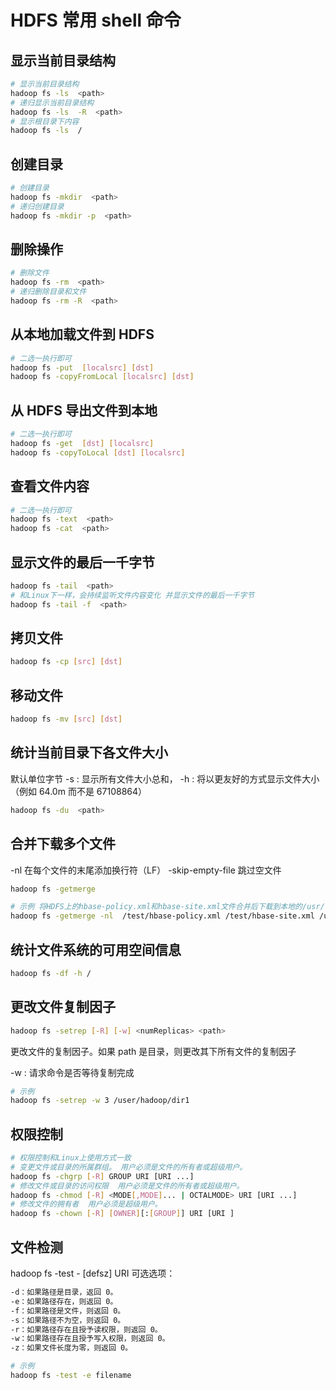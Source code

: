 

HDFS 常用 shell 命令
==========

显示当前目录结构
----------
```sh
# 显示当前目录结构
hadoop fs -ls  <path>
# 递归显示当前目录结构
hadoop fs -ls  -R  <path>
# 显示根目录下内容
hadoop fs -ls  /
```


创建目录
----------
```sh
# 创建目录
hadoop fs -mkdir  <path> 
# 递归创建目录
hadoop fs -mkdir -p  <path>
```


删除操作
----------
```sh
# 删除文件
hadoop fs -rm  <path>
# 递归删除目录和文件
hadoop fs -rm -R  <path>
```


从本地加载文件到 HDFS
----------
```sh
# 二选一执行即可
hadoop fs -put  [localsrc] [dst] 
hadoop fs -copyFromLocal [localsrc] [dst]
```


从 HDFS 导出文件到本地
----------
```sh
# 二选一执行即可
hadoop fs -get  [dst] [localsrc] 
hadoop fs -copyToLocal [dst] [localsrc]
```

查看文件内容
----------
```sh
# 二选一执行即可
hadoop fs -text  <path> 
hadoop fs -cat  <path>
```

显示文件的最后一千字节
----------
```sh
hadoop fs -tail  <path> 
# 和Linux下一样，会持续监听文件内容变化 并显示文件的最后一千字节
hadoop fs -tail -f  <path>
```


拷贝文件
----------
```sh
hadoop fs -cp [src] [dst]
```

移动文件
----------
```sh
hadoop fs -mv [src] [dst]
```


统计当前目录下各文件大小
----------
默认单位字节
-s : 显示所有文件大小总和，
-h : 将以更友好的方式显示文件大小（例如 64.0m 而不是 67108864）
```sh
hadoop fs -du  <path>
```


合并下载多个文件
----------
-nl 在每个文件的末尾添加换行符（LF）
-skip-empty-file 跳过空文件
```sh
hadoop fs -getmerge

# 示例 将HDFS上的hbase-policy.xml和hbase-site.xml文件合并后下载到本地的/usr/test.xml
hadoop fs -getmerge -nl  /test/hbase-policy.xml /test/hbase-site.xml /usr/test.xml
```


统计文件系统的可用空间信息
----------
```sh
hadoop fs -df -h /
```


更改文件复制因子
----------
```sh
hadoop fs -setrep [-R] [-w] <numReplicas> <path>
```
更改文件的复制因子。如果 path 是目录，则更改其下所有文件的复制因子

-w : 请求命令是否等待复制完成
```sh
# 示例
hadoop fs -setrep -w 3 /user/hadoop/dir1
```


权限控制
----------
```sh
# 权限控制和Linux上使用方式一致
# 变更文件或目录的所属群组。 用户必须是文件的所有者或超级用户。
hadoop fs -chgrp [-R] GROUP URI [URI ...]
# 修改文件或目录的访问权限  用户必须是文件的所有者或超级用户。
hadoop fs -chmod [-R] <MODE[,MODE]... | OCTALMODE> URI [URI ...]
# 修改文件的拥有者  用户必须是超级用户。
hadoop fs -chown [-R] [OWNER][:[GROUP]] URI [URI ]
```


文件检测
----------

hadoop fs -test - [defsz]  URI
可选选项：
```sh
-d：如果路径是目录，返回 0。  
-e：如果路径存在，则返回 0。
-f：如果路径是文件，则返回 0。
-s：如果路径不为空，则返回 0。
-r：如果路径存在且授予读权限，则返回 0。
-w：如果路径存在且授予写入权限，则返回 0。
-z：如果文件长度为零，则返回 0。
```

```sh
# 示例
hadoop fs -test -e filename
```





